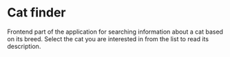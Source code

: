 # Cat finder

Frontend part of the application for searching information about a cat based on
its breed. Select the cat you are interested in from the list to read its
description.
